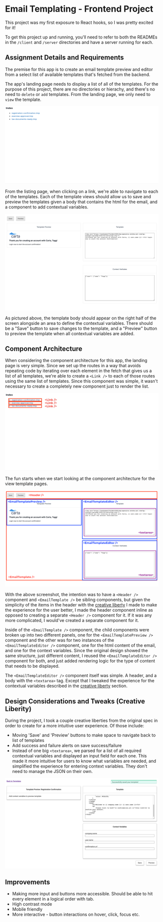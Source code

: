 # Email Templating - Frontend Project

This project was my first exposure to React hooks, so I was pretty excited for it!

To get this project up and running, you'll need to refer to both the READMEs in the `/client` and `/server` directories and have a server running for each.

## Assignment Details and Requirements
The premise for this app is to create an email template preview and editor from a select list of available templates that's fetched from the backend.

The app's landing page needs to display a list of all of the templates. For the purpose of this project, there are no directories or hierachy, and there's no need to `delete` or `add` templates. From the landing page, we only need to `view` the template.

![Landing Page Spec](./docs/img/landing-page-spec.png)

From the listing page, when clicking on a link, we're able to navigate to each of the templates. Each of the template views should allow us to save and preview the templates given a body that contains the html for the email, and a component to add contextual variables.

![View Template Spec](./docs/img/view-template-spec.png)

As pictured above, the template body should appear on the right half of the screen alongside an area to define the contextual variables. There should be a "Save" button to save changes to the template, and a "Preview" button to preview the template when all contextual variables are added.

## Component Architecture
When considering the component architecture for this app, the landing page is very simple. Since we set up the routes in a way that avoids repeating code by iterating over each element in the fetch that gives us a list of all templates, we're able to create a `<Link />` to each of those routes using the same list of templates. Since this component was simple, it wasn't necessary to create a completely new component just to render the list.

![Component Architecture for Landing Page](./docs/img/component-architecture-landing-page.png)

The fun starts when we start looking at the component architecture for the view template pages.

![Component Architecture for Viewing Templates](./docs/img/component-architecture-view-template.png)

With the above screenshot, the intention was to have a `<Header />` component and `<EmailTemplate />` be sibling components, but given the simplicity of the items in the header with the [creative liberty](#design-considerations-and-tweaks-creative-liberty) I made to make the experience for the user better, I made the header component inline as opposed to creating a separate `<Header />` component for it. If it was any more complicated, I would've created a separate component for it.

Inside of the `<EmailTemplate />` component, the child components were broken up into two different panels, one for the `<EmailTemplatePreview />` component and the other was for two instances of the `<EmailTemplateEditor />` component, one for the html content of the email, and one for the context variables. Since the original design showed the same structure, just different content, I reused the `<EmailTemplateEditor />` component for both, and just added rendering logic for the type of content that needs to be displayed.

The `<EmailTemplateEditor />` component itself was simple. A header, and a body with the `<textarea>` tag. Except that I tweaked the experience for the contextual variables described in the [creative liberty](#design-considerations-and-tweaks-creative-liberty) section.


## Design Considerations and Tweaks (Creative Liberity)
During the project, I took a couple creative liberties from the original spec in order to create for a more intuitive user experience. Of those include:
- Moving 'Save' and 'Preview' buttons to make space to navigate back to list of templates
- Add success and failure alerts on save success/failure
- Instead of one big `<textarea>`, we parsed for a list of all required contextual variables and displayed an input field for each one. This made it more intuitive for users to know what variables are needed, and simplified the experience for entering context variables. They don't need to manage the JSON on their own.

![View Template Implementation](./docs/img/view-template-implementation.png)

## Improvements
- Making more input and buttons more accessible. Should be able to hit every element in a logical order with tab.
- High contrast mode
- Mobile friendly
- More interactive - button interactions on hover, click, focus etc.
